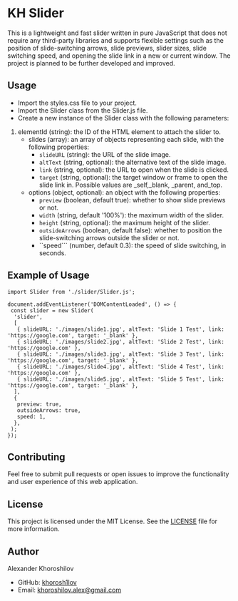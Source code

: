 # KH Slider

This is a lightweight and fast slider written in pure JavaScript that does not require any third-party libraries and supports flexible settings such as the position of slide-switching arrows, slide previews, slider sizes, slide switching speed, and opening the slide link in a new or current window. The project is planned to be further developed and improved.

## Usage

* Import the styles.css file to your project.
* Import the Slider class from the Slider.js file.
* Create a new instance of the Slider class with the following parameters:

1. elementId (string): the ID of the HTML element to attach the slider to.
    * slides (array): an array of objects representing each slide, with the following properties:
        * ```slideURL``` (string): the URL of the slide image.
        * ```altText``` (string, optional): the alternative text of the slide image.
        * ```link``` (string, optional): the URL to open when the slide is clicked.
        * ```target``` (string, optional): the target window or frame to open the slide link in. Possible values are _self,_blank, _parent, and_top.
    * options (object, optional): an object with the following properties:
        * ```preview``` (boolean, default true): whether to show slide previews or not.
        * ```width``` (string, default '100%'): the maximum width of the slider.
        * ```height``` (string, optional): the maximum height of the slider.
        * ```outsideArrows``` (boolean, default false): whether to position the slide-switching arrows outside the slider or not.
        * ``speed``` (number, default 0.3): the speed of slide switching, in seconds.

## Example of Usage

```import '../styles.scss';
import Slider from './slider/Slider.js';

document.addEventListener('DOMContentLoaded', () => {
 const slider = new Slider(
  'slider',
  [
   { slideURL: './images/slide1.jpg', altText: 'Slide 1 Test', link: 'https://google.com', target: '_blank' },
   { slideURL: './images/slide2.jpg', altText: 'Slide 2 Test', link: 'https://google.com' },
   { slideURL: './images/slide3.jpg', altText: 'Slide 3 Test', link: 'https://google.com', target: '_blank' },
   { slideURL: './images/slide4.jpg', altText: 'Slide 4 Test', link: 'https://google.com' },
   { slideURL: './images/slide5.jpg', altText: 'Slide 5 Test', link: 'https://google.com', target: '_blank' },
  ],
  {
   preview: true,
   outsideArrows: true,
   speed: 1,
  },
 );
});
```

## Contributing

Feel free to submit pull requests or open issues to improve the functionality and user experience of this web application.

## License

This project is licensed under the MIT License. See the [LICENSE](LICENSE) file for more information.

## Author

Alexander Khoroshilov

* GitHub: [khorosh1lov](https://github.com/khorosh1lov)
* Email: khoroshilov.alex@gmail.com
